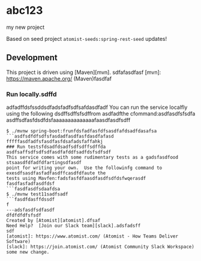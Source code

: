 # abc123
my new project

Based on seed project `atomist-seeds:spring-rest-seed`
updates!
## Development

This project is driven using [Maven][mvn].
sdfafasdfasf
[mvn]: https://maven.apache.org/ (Maven)fasdfaf

### Run locally.sdffd
adfadffdsfssddsdfadsfadfsdfsafdasdfadf
You can run the service localfly using the following dsdffsdffsfsdffrom asdfadfthe cfommand:asdfasdfsfsdfa
asdffsdfasfdsdfdsfaaaaaaaaaaaaaafaasdfasdfsdff
```ffsdfasdfasdfdsdaasd
$ ./mvnw spring-boot:frunfdsfadfasfdfsasdfafdsadfdasafsa
```asdfsdfdfsdfsfasdadfasdfasfdasdfafasd
fffffasdfadfsfasdfasfdsafadsfaffahkj
### Run testsfdsadfdsadfsdfsdffsdffda
asdfsaffsdfsdfsdfasdfafddfsadfdsfsdfsdf
This service comes with some rudimentary tests as a gadsfasdfood stsaasdfdfadfdfartingsdfasdf
point for writing your own.  Use the followinfg command to exesdfsasdfasfadfasdffcasdfdfaute the
tests using Mavfen:fadsfasfdfaasdfasdfsdfdsfwqerasdf
fasdfasfadfasdfdsf
```fasdfasdfsdaafdsa
$ ./mvnw test11sadfsadf
```fasdfdasffdssdf
f
---adsfasdfsdfasdf
dfdfdfdfsfsdf
Created by [Atomist][atomist].dfsaf
Need Help?  [Join our Slack team][slack].adsfadsff
sdf
[atomist]: https://www.atomist.com/ (Atomist - How Teams Deliver Software)
[slack]: https://join.atomist.com/ (Atomist Community Slack Workspace)
some new change.
